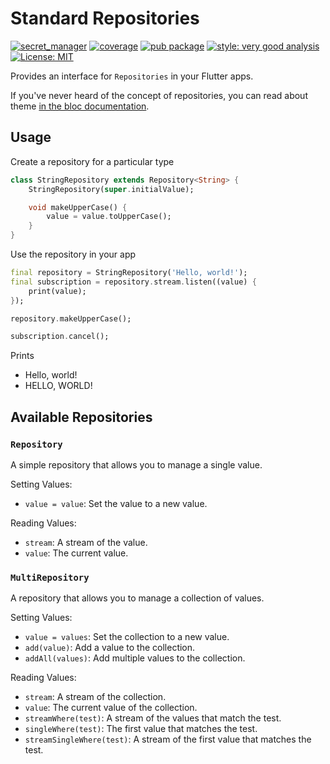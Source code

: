 # Standard Repositories

[![secret_manager][ci_badge]][ci_link]
[![coverage][coverage_badge]][ci_link]
[![pub package][pub_badge]][pub_link]
[![style: very good analysis][very_good_analysis_badge]][very_good_analysis_link]
[![License: MIT][license_badge]][license_link]

Provides an interface for `Repositories` in your Flutter apps.

If you've never heard of the concept of repositories, you can read about theme [in the bloc documentation](https://bloclibrary.dev/architecture/#repository).

## Usage

Create a repository for a particular type
```dart
class StringRepository extends Repository<String> {
    StringRepository(super.initialValue);

    void makeUpperCase() {
        value = value.toUpperCase();
    }
}
```

Use the repository in your app
```dart
final repository = StringRepository('Hello, world!');
final subscription = repository.stream.listen((value) {
    print(value);
});

repository.makeUpperCase();

subscription.cancel();
```

Prints
- Hello, world!
- HELLO, WORLD!

## Available Repositories

### `Repository`
A simple repository that allows you to manage a single value.

Setting Values:
- `value = value`: Set the value to a new value.

Reading Values:
- `stream`: A stream of the value.
- `value`: The current value.

### `MultiRepository`
A repository that allows you to manage a collection of values.

Setting Values:
- `value = values`: Set the collection to a new value.
- `add(value)`: Add a value to the collection.
- `addAll(values)`: Add multiple values to the collection.

Reading Values:
- `stream`: A stream of the collection.
- `value`: The current value of the collection.
- `streamWhere(test)`: A stream of the values that match the test.
- `singleWhere(test)`: The first value that matches the test.
- `streamSingleWhere(test)`: A stream of the first value that matches the test.


[ci_badge]: https://github.com/mtwichel/standard_repositories/actions/workflows/standard_repositories_verify_and_test.yaml/badge.svg?branch=main&event=push
[ci_link]: https://github.com/mtwichel/standard_repositories/actions/workflows/standard_repositories_verify_and_test.yaml
[coverage_badge]: https://img.shields.io/badge/coverage-100%25-green
[pub_badge]: https://img.shields.io/pub/v/standard_repositories.svg
[pub_link]: https://pub.dartlang.org/packages/standard_repositories
[license_badge]: https://img.shields.io/badge/license-MIT-blue.svg
[license_link]: https://opensource.org/licenses/MIT
[very_good_analysis_badge]: https://img.shields.io/badge/style-very_good_analysis-B22C89.svg
[very_good_analysis_link]: https://pub.dev/packages/very_good_analysis
